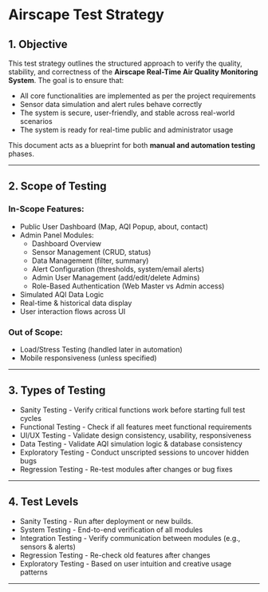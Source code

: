 # Airscape Test Strategy



## 1. Objective

This test strategy outlines the structured approach to verify the quality, stability, and correctness of the **Airscape Real-Time Air Quality Monitoring System**. The goal is to ensure that:
- All core functionalities are implemented as per the project requirements
- Sensor data simulation and alert rules behave correctly
- The system is secure, user-friendly, and stable across real-world scenarios
- The system is ready for real-time public and administrator usage

This document acts as a blueprint for both **manual and automation testing** phases.

---

## 2. Scope of Testing

### In-Scope Features:
- Public User Dashboard (Map, AQI Popup, about, contact)
- Admin Panel Modules:
  - Dashboard Overview
  - Sensor Management (CRUD, status)
  - Data Management (filter, summary)
  - Alert Configuration (thresholds, system/email alerts)
  - Admin User Management (add/edit/delete Admins)
  - Role-Based Authentication (Web Master vs Admin access)
- Simulated AQI Data Logic
- Real-time & historical data display
- User interaction flows across UI

### Out of Scope:
- Load/Stress Testing (handled later in automation)
- Mobile responsiveness (unless specified)

---

## 3. Types of Testing

- Sanity Testing - Verify critical functions work before starting full test cycles
- Functional Testing - Check if all features meet functional requirements
- UI/UX Testing - Validate design consistency, usability, responsiveness 
- Data Testing - Validate AQI simulation logic & database consistency 
- Exploratory Testing - Conduct unscripted sessions to uncover hidden bugs 
- Regression Testing - Re-test modules after changes or bug fixes 

---

## 4. Test Levels

- Sanity Testing -  Run after deployment or new builds.
-  System Testing -  End-to-end verification of all modules
- Integration Testing - Verify communication between modules (e.g., sensors & alerts) 
- Regression Testing - Re-check old features after changes 
- Exploratory Testing - Based on user intuition and creative usage patterns

---